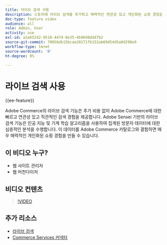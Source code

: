 ```yaml
---
title: 라이브 검색 사용
description: 스토어에 라이브 검색을 추가하고 매력적인 연관성 있고 개인화된 쇼핑 경험을 생성하는 방법을 알아봅니다.
doc-type: feature video
audience: all
role: Admin, User
activity: use
exl-id: a2a65242-9510-447d-8e35-4b9698ddd7b2
source-git-commit: 70056db15bcae20171fb152ab69d54d5a0d298e9
workflow-type: tm+mt
source-wordcount: '0'
ht-degree: 0%

---
```


# 라이브 검색 사용

{{ee-feature}}

Adobe Commerce의 라이브 검색 기능은 추가 비용 없이 Adobe Commerce에 대한 빠르고 연관성 있고 직관적인 검색 경험을 제공합니다. Adobe Sensei 기반의 라이브 검색 기능은 인공 지능 및 기계 학습 알고리즘을 사용하여 집계된 방문자 데이터에 대한 심층적인 분석을 수행합니다. 이 데이터를 Adobe Commerce 카탈로그와 결합하면 매우 매력적인 개인화된 쇼핑 경험을 만들 수 있습니다.

## 이 비디오 누구?

- 웹 사이트 관리자
- 웹 머천다이저

## 비디오 컨텐츠

>[!VIDEO](https://video.tv.adobe.com/v/337365?quality=12&learn=on)

## 추가 리소스

- [라이브 검색](https://experienceleague.adobe.com/docs/commerce-merchant-services/live-search/overview.html)
- [Commerce Services 커넥터](https://experienceleague.adobe.com/docs/commerce-merchant-services/user-guides/integration-services/saas.html)
